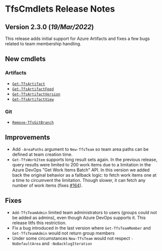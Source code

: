 # TfsCmdlets Release Notes

## Version 2.3.0 (_19/Mar/2022_)

This release adds initial support for Azure Artifacts and fixes a few bugs related to team membership handling.

## New cmdlets

### Artifacts

* [`Get-TfsArtifact`](https://tfscmdlets.dev/docs/cmdlets/Artifact/Get-TfsArtifact)
* [`Get-TfsArtifactFeed`](https://tfscmdlets.dev/docs/cmdlets/Artifact/Get-TfsArtifactFeed)
* [`Get-TfsArtifactVersion`](https://tfscmdlets.dev/docs/cmdlets/Artifact/Get-TfsArtifactVersion)
* [`Get-TfsArtifactView`](https://tfscmdlets.dev/docs/cmdlets/Artifact/Get-TfsArtifactView)

### Git

* [`Remove-TfsGitBranch`](https://tfscmdlets.dev/docs/cmdlets/Git/Branch/Remove-TfsGitBranch)

## Improvements
  
* Add `-AreaPaths` argument to `New-TfsTeam` so team area paths can be defined at team creation time.
* `Get-TfsWorkItem` supports long result sets again. In the previous release, query results were limited to 200 work items due to a limitation in the Azure DevOps "Get Work Items Batch" API. In this version we added back the original behavior as a fallback logic: to fetch work items one at a time to circumvent the limitation. Though slower, it can fetch any number of work items (fixes [#164](https://github.com/igoravl/TfsCmdlets/issues/164)).

## Fixes

* `Add-TfsTeamAdmin` limited team administrators to users (groups could not be added as admins), even though Azure DevOps supports it. This release litfs this restriction.
* Fix a bug introduced in the last version where `Get-TfsTeamMember` and `Get-TfsTeamAdmin` would not return group members
* Under some circumstances `New-TfsTeam` would not respect `-NoDefaultArea` and `-NoBacklogIteration`
